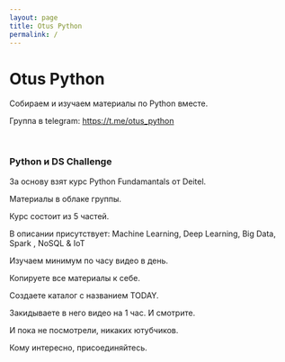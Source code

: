 ```yaml
---
layout: page
title: Otus Python
permalink: /
---
```


# Otus Python

Собираем и изучаем материалы по Python вместе.

Группа в telegram: https://t.me/otus_python

<br/>

### Python и DS Challenge


За основу взят курс Python Fundamantals от Deitel.

Материалы в облаке группы.

Курс состоит из 5 частей.

В описании присутствует: Machine Learning, Deep Learning, Big Data, Spark , NoSQL & IoT

Изучаем минимум по часу видео в день.

Копируете все материалы к себе.

Создаете каталог с названием TODAY.

Закидываете в него видео на 1 час. И смотрите.

И пока не посмотрели, никаких ютубчиков.

Кому интересно, присоединяйтесь.